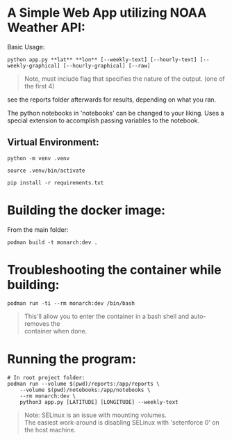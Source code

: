 # A Simple Web App utilizing NOAA Weather API:

Basic Usage:
```
python app.py **lat** **lon** [--weekly-text] [--hourly-text] [--weekly-graphical] [--hourly-graphical] [--raw]
```
> Note, must include flag that specifies the nature of the output.  (one of the first 4)

see the reports folder afterwards for results, depending on what you ran.

The python notebooks in 'notebooks' can be changed to your liking.  Uses a special extension to accomplish passing variables to the notebook.

## Virtual Environment:
```
python -m venv .venv

source .venv/bin/activate

pip install -r requirements.txt
```

# Building the docker image:
From the main folder:
```
podman build -t monarch:dev .
```

# Troubleshooting the container while building:
```
podman run -ti --rm monarch:dev /bin/bash
```
> This'll allow you to enter the container in a bash shell and auto-removes the <br>
> container when done.

# Running the program:

```
# In root project folder:
podman run --volume $(pwd)/reports:/app/reports \
    --volume $(pwd)/notebooks:/app/notebooks \
    --rm monarch:dev \
    python3 app.py [LATITUDE] [LONGITUDE] --weekly-text
```
> Note: SELinux is an issue with mounting volumes. <br>
> The easiest work-around is disabling SELinux with 'setenforce 0' on the host machine.
